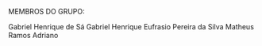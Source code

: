 MEMBROS DO GRUPO:

Gabriel Henrique de Sá
Gabriel Henrique Eufrasio Pereira da Silva
Matheus Ramos Adriano
